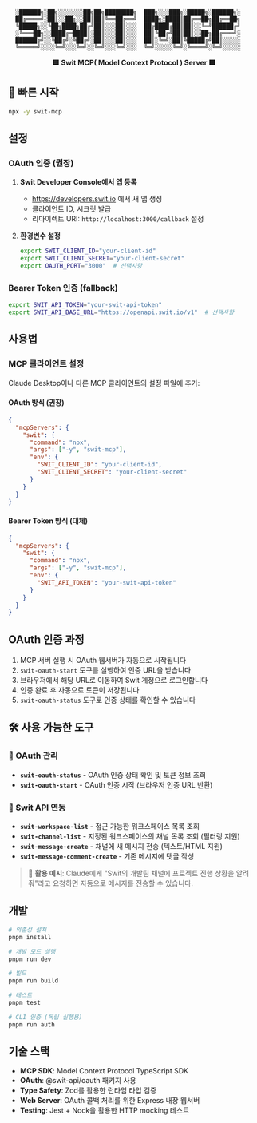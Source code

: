 ```
  ░██████╗░██╗░░░░░░░██╗██╗████████╗  ███╗░░░███╗░█████╗░██████╗░
  ██╔════╝░██║░░██╗░░██║██║╚══██╔══╝  ████╗░████║██╔══██╗██╔══██╗
  ╚█████╗░░╚██╗████╗██╔╝██║░░░██║░░░  ██╔████╔██║██║░░╚═╝██████╔╝
  ░╚═══██╗░░████╔═████║░██║░░░██║░░░  ██║╚██╔╝██║██║░░██╗██╔═══╝░
  ██████╔╝░░╚██╔╝░╚██╔╝░██║░░░██║░░░  ██║░╚═╝░██║╚█████╔╝██║░░░░░
  ╚═════╝░░░░╚═╝░░░╚═╝░░╚═╝░░░╚═╝░░░  ╚═╝░░░░░╚═╝░╚════╝░╚═╝░░░░░
```

<div align="center">
  <strong>🟦 Swit MCP( Model Context Protocol ) Server 🟧</strong>
</div>

## 🚀 빠른 시작

```bash
npx -y swit-mcp
```

## 설정

### OAuth 인증 (권장)

1. **Swit Developer Console에서 앱 등록**
   - https://developers.swit.io 에서 새 앱 생성
   - 클라이언트 ID, 시크릿 발급
   - 리다이렉트 URI: `http://localhost:3000/callback` 설정

2. **환경변수 설정**
   ```bash
   export SWIT_CLIENT_ID="your-client-id"
   export SWIT_CLIENT_SECRET="your-client-secret"
   export OAUTH_PORT="3000"  # 선택사항
   ```

### Bearer Token 인증 (fallback)

```bash
export SWIT_API_TOKEN="your-swit-api-token"
export SWIT_API_BASE_URL="https://openapi.swit.io/v1"  # 선택사항
```

## 사용법

### MCP 클라이언트 설정

Claude Desktop이나 다른 MCP 클라이언트의 설정 파일에 추가:

#### OAuth 방식 (권장)

```json
{
  "mcpServers": {
    "swit": {
      "command": "npx",
      "args": ["-y", "swit-mcp"],
      "env": {
        "SWIT_CLIENT_ID": "your-client-id",
        "SWIT_CLIENT_SECRET": "your-client-secret"
      }
    }
  }
}
```

#### Bearer Token 방식 (대체)

```json
{
  "mcpServers": {
    "swit": {
      "command": "npx",
      "args": ["-y", "swit-mcp"],
      "env": {
        "SWIT_API_TOKEN": "your-swit-api-token"
      }
    }
  }
}
```

## OAuth 인증 과정

1. MCP 서버 실행 시 OAuth 웹서버가 자동으로 시작됩니다
2. `swit-oauth-start` 도구를 실행하여 인증 URL을 받습니다
3. 브라우저에서 해당 URL로 이동하여 Swit 계정으로 로그인합니다
4. 인증 완료 후 자동으로 토큰이 저장됩니다
5. `swit-oauth-status` 도구로 인증 상태를 확인할 수 있습니다

## 🛠️ 사용 가능한 도구

### 🔐 OAuth 관리

- **`swit-oauth-status`** - OAuth 인증 상태 확인 및 토큰 정보 조회
- **`swit-oauth-start`** - OAuth 인증 시작 (브라우저 인증 URL 반환)

### 💼 Swit API 연동

- **`swit-workspace-list`** - 접근 가능한 워크스페이스 목록 조회
- **`swit-channel-list`** - 지정된 워크스페이스의 채널 목록 조회 (필터링 지원)
- **`swit-message-create`** - 채널에 새 메시지 전송 (텍스트/HTML 지원)
- **`swit-message-comment-create`** - 기존 메시지에 댓글 작성

> 🎯 **활용 예시**: Claude에게 "Swit의 개발팀 채널에 프로젝트 진행 상황을 알려줘"라고 요청하면 자동으로 메시지를 전송할 수 있습니다.

## 개발

```bash
# 의존성 설치
pnpm install

# 개발 모드 실행
pnpm run dev

# 빌드
pnpm run build

# 테스트
pnpm test

# CLI 인증 (독립 실행용)
pnpm run auth
```

## 기술 스택

- **MCP SDK**: Model Context Protocol TypeScript SDK
- **OAuth**: @swit-api/oauth 패키지 사용
- **Type Safety**: Zod를 활용한 런타임 타입 검증
- **Web Server**: OAuth 콜백 처리를 위한 Express 내장 웹서버
- **Testing**: Jest + Nock을 활용한 HTTP mocking 테스트
